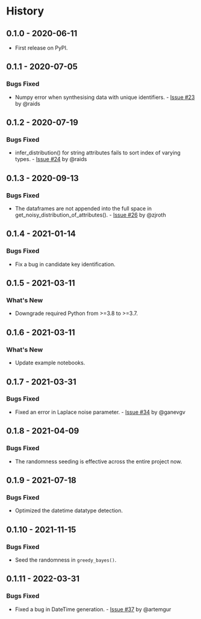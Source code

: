 # History

## 0.1.0 - 2020-06-11

* First release on PyPI.

## 0.1.1 - 2020-07-05

### Bugs Fixed

* Numpy error when synthesising data with unique identifiers. - [Issue #23](https://github.com/DataResponsibly/DataSynthesizer/issues/23) by @raids

## 0.1.2 - 2020-07-19

### Bugs Fixed

* infer_distribution() for string attributes fails to sort index of varying types. - [Issue #24](https://github.com/DataResponsibly/DataSynthesizer/issues/24) by @raids

## 0.1.3 - 2020-09-13

### Bugs Fixed

* The dataframes are not appended into the full space in get_noisy_distribution_of_attributes(). - [Issue #26](https://github.com/DataResponsibly/DataSynthesizer/issues/26) by @zjroth

## 0.1.4 - 2021-01-14

### Bugs Fixed

* Fix a bug in candidate key identification.

## 0.1.5 - 2021-03-11

### What's New

* Downgrade required Python from >=3.8 to >=3.7.

## 0.1.6 - 2021-03-11

### What's New

* Update example notebooks.

## 0.1.7 - 2021-03-31

### Bugs Fixed

* Fixed an error in Laplace noise parameter. - [Issue #34](https://github.com/DataResponsibly/DataSynthesizer/issues/34) by @ganevgv

## 0.1.8 - 2021-04-09

### Bugs Fixed

* The randomness seeding is effective across the entire project now.

## 0.1.9 - 2021-07-18

### Bugs Fixed

* Optimized the datetime datatype detection.

## 0.1.10 - 2021-11-15

### Bugs Fixed

* Seed the randomness in `greedy_bayes()`.

## 0.1.11 - 2022-03-31

### Bugs Fixed

* Fixed a bug in DateTime generation. - [Issue #37](https://github.com/DataResponsibly/DataSynthesizer/issues/37) by @artemgur
